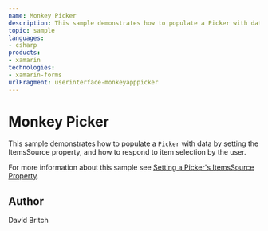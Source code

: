```yaml
---
name: Monkey Picker
description: This sample demonstrates how to populate a Picker with data by setting the ItemsSource property, and how to respond to item selection by the user. For more information about this sample see Setting a Picker's ItemsSource Property.
topic: sample
languages:
- csharp
products:
- xamarin
technologies:
- xamarin-forms
urlFragment: userinterface-monkeyapppicker
---
```

Monkey Picker
==============

This sample demonstrates how to populate a `Picker` with data by setting the ItemsSource property, and how to respond to item selection by the user.

For more information about this sample see [Setting a Picker's ItemsSource Property](https://developer.xamarin.com/guides/xamarin-forms/user-interface/picker/populating-itemssource/).

Author
------

David Britch

